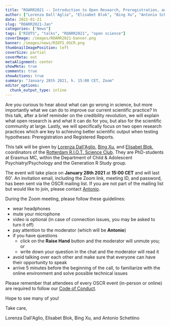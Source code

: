 ```yaml
---
title: "ROARR2021 -- Introduction to Open Research, Preregistration, and Registered Reports"
author: ["Lorenza Dall'Aglio", "Elisabet Blok", "Bing Xu", "Antonio Schettino"]
date: 2021-01-21
slug: "ROARR2021-Jan"
categories: ["News"]
tags: ["RIOTS", "talks", "ROARR2021", "open science"]
coverImage: /images/ROARR2021-banner.png
banner: /images/news/RIOTS_OSCR.png
thumbnailImagePosition: left
coverSize: partial
coverMeta: out
metaAlignment: center
showMeta: true
comments: true
showActions: true
summary: "January 28th 2021, h. 15:00 CET, Zoom"
editor_options: 
  chunk_output_type: inline
---
```


Are you curious to hear about what can go wrong in science, but more importantly what we can do to improve our current scientific practice? In this talk, after a brief reminder on the credibility revolution, we will explain what open research is and what it can do for you, but also for the scientific community at large. Lastly, we will specifically focus on two open research practices which are key to achieving better scientific output when testing hypotheses: Preregistration and Registered Reports.

This talk will be given by [Lorenza Dall'Aglio](https://twitter.com/L_DallAglio), [Bing Xu](https://twitter.com/BingXu_estella), and [Elisabet Blok](https://twitter.com/elisabetbl), coordinators of the [Rotterdam R.I.O.T. Science Club](https://www.riotsciencenl.com/). They are PhD-students at Erasmus MC, within the Department of Child & Adolescent Psychiatry/Psychology and the Generation R Study group.

The event will take place on **January 28th 2021** at **15:00 CET** and will last 60'. An invitation email, including the Zoom link, meeting ID, and password, has been sent via the OSCR mailing list. If you are not part of the mailing list but would like to join, please contact [Antonio](mailto:schettino@eur.nl).

During the Zoom meeting, please follow these guidelines:

* wear headphones
* mute your microphone
* video is optional (in case of connection issues, you may be asked to turn it off)
* pay attention to the moderator (which will be **Antonio**)
* if you have questions
  - click on the **Raise Hand** button and the moderator will unmute you; or
  - write down your question in the chat and the moderator will read it
* avoid talking over each other and make sure that everyone can have their opportunity to speak
* arrive 5 minutes before the beginning of the call, to familiarize with the online environment and solve possible technical issues

Please remember that attendees of every OSCR event (in-person or online) are required to follow our [Code of Conduct](https://www.openscience-rotterdam.com/coc/).

Hope to see many of you!

Take care,

Lorenza Dall'Aglio, Elisabet Blok, Bing Xu, and Antonio Schettino


